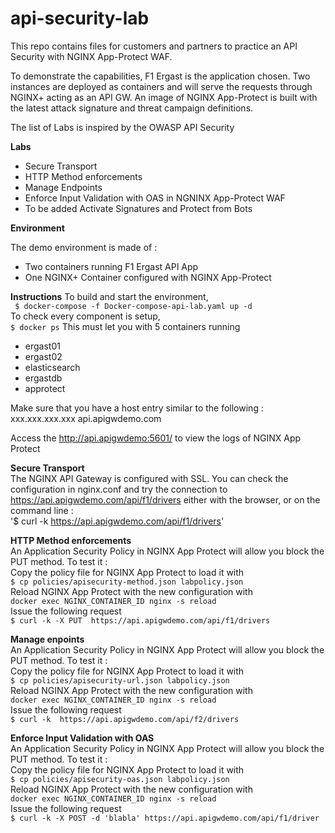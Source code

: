 # api-security-lab

<p>This repo contains files for customers and partners to practice an API Security with NGINX App-Protect WAF.</p>

To demonstrate the capabilities, F1 Ergast is the application chosen.
Two instances are deployed as containers and will serve the requests through NGINX+ acting as an API GW.
An image of NGINX App-Protect is built with the latest attack signature and threat campaign definitions.

The list of Labs is inspired by the OWASP API Security 

**Labs** 

- Secure Transport  
- HTTP Method enforcements  
- Manage Endpoints  
- Enforce Input Validation with OAS in NGNINX App-Protect WAF  
 - To be added Activate Signatures and Protect from Bots

**Environment**

The demo environment is made of :  
- Two containers running F1 Ergast API App  
- One NGINX+ Container configured with NGINX App-Protect  

**Instructions**
To build and start the environment,   
` $ docker-compose -f Docker-compose-api-lab.yaml up -d`  
To check every component is setup,  
`$ docker ps`
This must let you with 5 containers running  
- ergast01
- ergast02
- elasticsearch
- ergastdb
- approtect 

Make sure that you have a host entry similar to the following :  
xxx.xxx.xxx.xxx api.apigwdemo.com  

Access the http://api.apigwdemo:5601/ to view the logs of NGINX App Protect  

**Secure Transport**</br>
The NGINX API Gateway is configured with SSL. You can check the configuration in nginx.conf and try the connection to https://api.apigwdemo.com/api/f1/drivers either with the browser, or on the command line :  
'$ curl -k  https://api.apigwdemo.com/api/f1/drivers'

**HTTP Method enforcements**</br>
An Application Security Policy in NGINX App Protect will allow you block the PUT method. To test it :  
Copy the policy file for NGINX App Protect to load it with  
`$ cp policies/apisecurity-method.json labpolicy.json`  
Reload NGINX App Protect with the new configuration with   
`docker exec NGINX_CONTAINER_ID nginx -s reload`  
Issue the following request   
`$ curl -k -X PUT  https://api.apigwdemo.com/api/f1/drivers`  

**Manage enpoints**</br>
An Application Security Policy in NGINX App Protect will allow you block the PUT method. To test it :  
Copy the policy file for NGINX App Protect to load it with  
`$ cp policies/apisecurity-url.json labpolicy.json`  
Reload NGINX App Protect with the new configuration with   
`docker exec NGINX_CONTAINER_ID nginx -s reload`  
Issue the following request  
`$ curl -k  https://api.apigwdemo.com/api/f2/drivers`  

**Enforce Input Validation with OAS**</br>
An Application Security Policy in NGINX App Protect will allow you block the PUT method. To test it :  
Copy the policy file for NGINX App Protect to load it with  
`$ cp policies/apisecurity-oas.json labpolicy.json`  
Reload NGINX App Protect with the new configuration with   
`docker exec NGINX_CONTAINER_ID nginx -s reload`  
Issue the following request  
`$ curl -k -X POST -d 'blabla' https://api.apigwdemo.com/api/f1/driver`  
